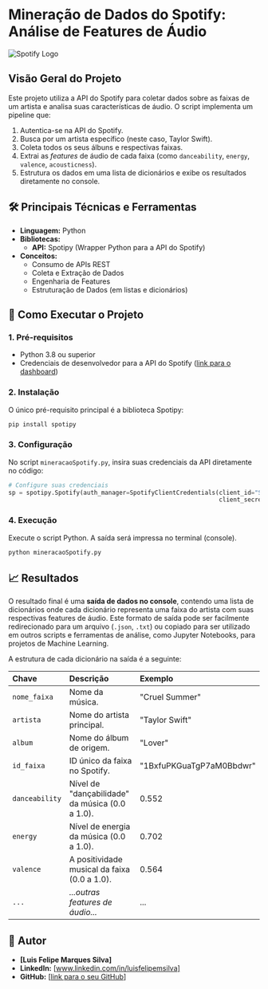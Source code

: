 # Mineração de Dados do Spotify: Análise de Features de Áudio

![Spotify Logo](https://storage.googleapis.com/pr-newsroom-wp/1/2018/11/Spotify_Logo_RGB_Green.png)

##  Visão Geral do Projeto

Este projeto utiliza a API do Spotify para coletar dados sobre as faixas de um artista e analisa suas características de áudio. O script implementa um pipeline que:
1.  Autentica-se na API do Spotify.
2.  Busca por um artista específico (neste caso, Taylor Swift).
3.  Coleta todos os seus álbuns e respectivas faixas.
4.  Extrai as *features* de áudio de cada faixa (como `danceability`, `energy`, `valence`, `acousticness`).
5.  Estrutura os dados em uma lista de dicionários e exibe os resultados diretamente no console.

## 🛠️ Principais Técnicas e Ferramentas

* **Linguagem:** Python
* **Bibliotecas:**
    * **API:** Spotipy (Wrapper Python para a API do Spotify)
* **Conceitos:**
    * Consumo de APIs REST
    * Coleta e Extração de Dados
    * Engenharia de Features
    * Estruturação de Dados (em listas e dicionários)

## 🚀 Como Executar o Projeto

### 1. Pré-requisitos

* Python 3.8 ou superior
* Credenciais de desenvolvedor para a API do Spotify ([link para o dashboard](https://developer.spotify.com/dashboard/))

### 2. Instalação

O único pré-requisito principal é a biblioteca Spotipy:
```bash
pip install spotipy
```

### 3. Configuração

No script `mineracaoSpotify.py`, insira suas credenciais da API diretamente no código:
```python
# Configure suas credenciais
sp = spotipy.Spotify(auth_manager=SpotifyClientCredentials(client_id="SEU_CLIENT_ID",
                                                           client_secret="SEU_CLIENT_SECRET"))
```

### 4. Execução

Execute o script Python. A saída será impressa no terminal (console).
```bash
python mineracaoSpotify.py
```

## 📈 Resultados

O resultado final é uma **saída de dados no console**, contendo uma lista de dicionários onde cada dicionário representa uma faixa do artista com suas respectivas features de áudio. Este formato de saída pode ser facilmente redirecionado para um arquivo (`.json`, `.txt`) ou copiado para ser utilizado em outros scripts e ferramentas de análise, como Jupyter Notebooks, para projetos de Machine Learning.

A estrutura de cada dicionário na saída é a seguinte:

| Chave | Descrição | Exemplo |
| :--- | :--- | :--- |
| `nome_faixa` | Nome da música. | "Cruel Summer" |
| `artista` | Nome do artista principal. | "Taylor Swift" |
| `album` | Nome do álbum de origem. | "Lover" |
| `id_faixa` | ID único da faixa no Spotify. | "1BxfuPKGuaTgP7aM0Bbdwr" |
| `danceability`| Nível de "dançabilidade" da música (0.0 a 1.0). | 0.552 |
| `energy` | Nível de energia da música (0.0 a 1.0). | 0.702 |
| `valence` | A positividade musical da faixa (0.0 a 1.0). | 0.564 |
| `...` | *...outras features de áudio...* | ... |


## 👤 Autor

* **[Luis Felipe Marques Silva]**
* **LinkedIn:** [www.linkedin.com/in/luisfelipemsilva]
* **GitHub:** [[link para o seu GitHub](https://github.com/Felipao98)]
